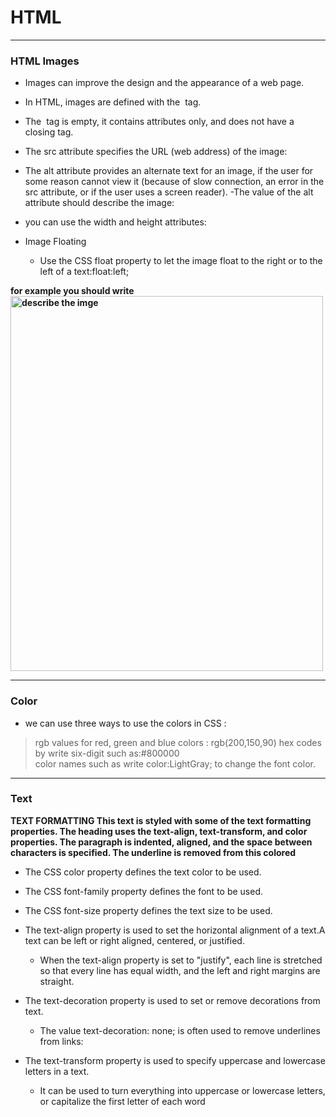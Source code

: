 # HTML

---
### HTML Images
- Images can improve the design and the appearance of a web page.
- In HTML, images are defined with the <img> tag.

- The <img> tag is empty, it contains attributes only, and does not have a closing tag.

- The src attribute specifies the URL (web address) of the image:
- The alt attribute provides an alternate text for an image, if the user for some reason cannot view it (because of slow connection, an error in the src attribute, or if the user uses a screen reader).
    -The value of the alt attribute should describe the image:
- you can use the width and height attributes:
- Image Floating
    - Use the CSS float property to let the image float to the right or to the left of a text:float:left;
    


**for example you should write <img src="url" alt="describe the imge" width="500" height="600">**

---

### Color

- we can use three ways to use the colors in CSS :

> rgb values for red, green and blue colors : rgb(200,150,90)
> hex codes by write six-digit such as:#800000	
> color names such as  write color:LightGray; to change the font color.

---

### Text
**TEXT FORMATTING This text is styled with some of the text formatting properties. The heading uses the text-align, text-transform, and color properties. The paragraph is indented, aligned, and the space between characters is specified. The underline is removed from this colored**

- The CSS color property defines the text color to be used.

- The CSS font-family property defines the font to be used.

- The CSS font-size property defines the text size to be used.

- The text-align property is used to set the horizontal alignment of a text.A text can be left or right aligned, centered, or justified.
    - When the text-align property is set to "justify", each line is stretched so that every line has equal width, and the left and right margins are straight.
    
- The text-decoration property is used to set or remove decorations from text.
    - The value text-decoration: none; is often used to remove underlines from links:
- The text-transform property is used to specify uppercase and lowercase letters in a text.
    - It can be used to turn everything into uppercase or lowercase letters, or capitalize the first letter of each word
